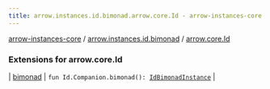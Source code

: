 ```yaml
---
title: arrow.instances.id.bimonad.arrow.core.Id - arrow-instances-core
---
```


[arrow-instances-core](../../index.html) / [arrow.instances.id.bimonad](../index.html) / [arrow.core.Id](./index.html)

### Extensions for arrow.core.Id

| [bimonad](bimonad.html) | `fun Id.Companion.bimonad(): `[`IdBimonadInstance`](../../arrow.instances/-id-bimonad-instance/index.html) |

